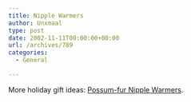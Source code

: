 ```yaml
---
title: Nipple Warmers
author: Unxmaal
type: post
date: 2002-11-11T00:00:00+00:00
url: /archives/789
categories:
  - General

---
```

More holiday gift ideas: [Possum-fur Nipple Warmers][1].

 [1]: http://www.theshop.co.nz/nznat/shpg/2254.htm